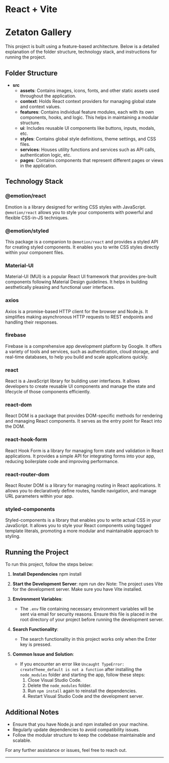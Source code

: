 # React + Vite

# Zetaton Gallery
This project is built using a feature-based architecture. Below is a detailed explanation of the folder structure, technology stack, and instructions for running the project.

## Folder Structure
- **src**
  - **assets**: Contains images, icons, fonts, and other static assets used throughout the application.
  - **context**: Holds React context providers for managing global state and context values.
  - **features**: Contains individual feature modules, each with its own components, hooks, and logic. This helps in maintaining a modular structure.
  - **ui**: Includes reusable UI components like buttons, inputs, modals, etc.
  - **styles**: Contains global style definitions, theme settings, and CSS files.
  - **services**: Houses utility functions and services such as API calls, authentication logic, etc.
  - **pages**: Contains components that represent different pages or views in the application.



## Technology Stack

### @emotion/react

Emotion is a library designed for writing CSS styles with JavaScript. `@emotion/react` allows you to style your components with powerful and flexible CSS-in-JS techniques.

### @emotion/styled

This package is a companion to `@emotion/react` and provides a styled API for creating styled components. It enables you to write CSS styles directly within your component files.

### Material-UI

Material-UI (MUI) is a popular React UI framework that provides pre-built components following Material Design guidelines. It helps in building aesthetically pleasing and functional user interfaces.

### axios

Axios is a promise-based HTTP client for the browser and Node.js. It simplifies making asynchronous HTTP requests to REST endpoints and handling their responses.

### firebase

Firebase is a comprehensive app development platform by Google. It offers a variety of tools and services, such as authentication, cloud storage, and real-time databases, to help you build and scale applications quickly.

### react

React is a JavaScript library for building user interfaces. It allows developers to create reusable UI components and manage the state and lifecycle of those components efficiently.

### react-dom

React DOM is a package that provides DOM-specific methods for rendering and managing React components. It serves as the entry point for React into the DOM.

### react-hook-form

React Hook Form is a library for managing form state and validation in React applications. It provides a simple API for integrating forms into your app, reducing boilerplate code and improving performance.

### react-router-dom

React Router DOM is a library for managing routing in React applications. It allows you to declaratively define routes, handle navigation, and manage URL parameters within your app.

### styled-components

Styled-components is a library that enables you to write actual CSS in your JavaScript. It allows you to style your React components using tagged template literals, promoting a more modular and maintainable approach to styling.
## Running the Project

To run this project, follow the steps below:

1. **Install Dependencies**
   npm install

2. **Start the Development Server**:
   npm run dev
   Note: The project uses Vite for the development server. Make sure you have Vite installed.
3. **Environment Variables**:
   - The `.env` file containing necessary environment variables will be sent via email for security reasons. Ensure this file is placed in the root directory of your project before running the development server.
4. **Search Functionality**:
   - The search functionality in this project works only when the Enter key is pressed.
5. **Common Issue and Solution**:
   - If you encounter an error like `Uncaught TypeError: createTheme_default is not a function` after installing the `node_modules` folder and starting the app, follow these steps:
     1. Close Visual Studio Code.
     2. Delete the `node_modules` folder.
     3. Run `npm install` again to reinstall the dependencies.
     4. Restart Visual Studio Code and the development server.

## Additional Notes

- Ensure that you have Node.js and npm installed on your machine.
- Regularly update dependencies to avoid compatibility issues.
- Follow the modular structure to keep the codebase maintainable and scalable.

For any further assistance or issues, feel free to reach out.

---


